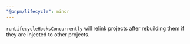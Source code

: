 ```yaml
---
"@pnpm/lifecycle": minor
---
```


`runLifecycleHooksConcurrently` will relink projects after rebuilding them if they are injected to other projects.
